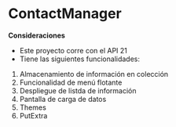 # ContactManager

**Consideraciones**
- Este proyecto corre con el API 21
- Tiene las siguientes funcionalidades:

1. Almacenamiento de información en colección
2. Funcionalidad de menú flotante
3. Despliegue de listda de información
4. Pantalla de carga de datos
5. Themes
6. PutExtra
